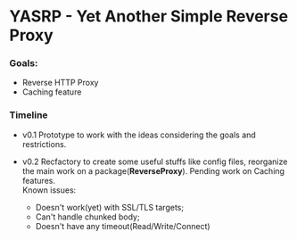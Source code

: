 # YASRP - Yet Another Simple Reverse Proxy

### Goals:
* Reverse HTTP Proxy
* Caching feature

### Timeline
- v0.1
Prototype to work with the ideas considering the goals and restrictions.

- v0.2
Recfactory to create some useful stuffs like config files, reorganize the main work on a package(__ReverseProxy__).  Pending work on Caching features.  
Known issues:
    - Doesn't work(yet) with SSL/TLS targets;
    - Can't handle chunked body;
    - Doesn't have any timeout(Read/Write/Connect)
